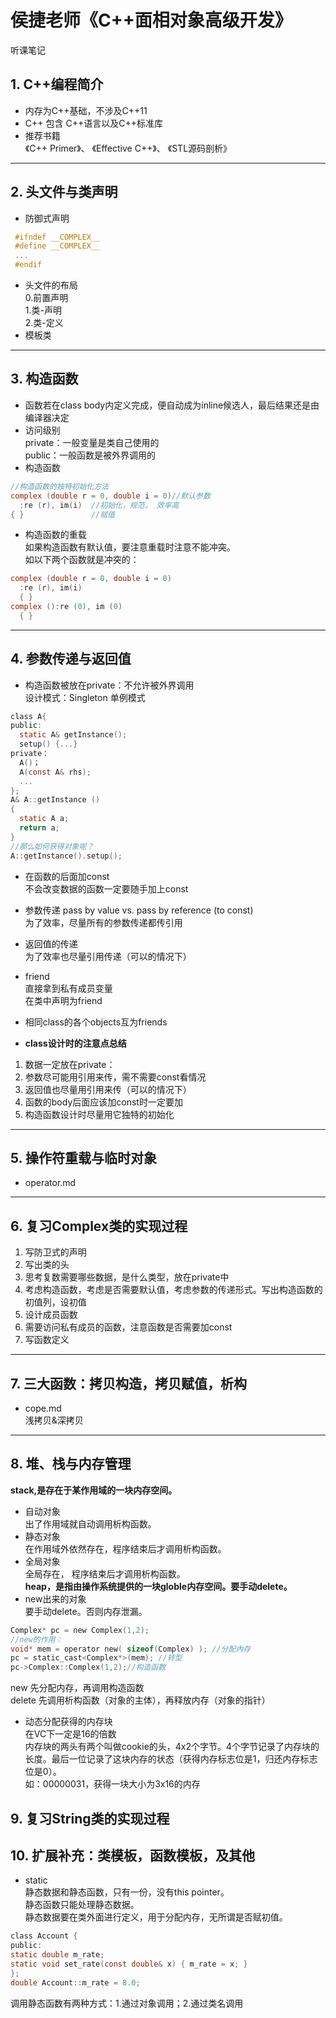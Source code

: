 # 侯捷老师《C++面相对象高级开发》   
听课笔记  

## 1. C++编程简介  
- 内存为C++基础，不涉及C++11    
- C++ 包含 C++语言以及C++标准库  
- 推荐书籍   
《C++ Primer》、 《Effective C++》、 《STL源码剖析》  
-----------------
## 2. 头文件与类声明  
- 防御式声明   
```c
 #ifndef __COMPLEX__
 #define __COMPLEX__
 ...
 #endif
```  
- 头文件的布局  
0.前置声明  
1.类-声明  
2.类-定义  
- 模板类    
---------------------
## 3. 构造函数  
- 函数若在class body内定义完成，便自动成为inline候选人，最后结果还是由编译器决定  
- 访问级别  
private：一般变量是类自己使用的   
public：一般函数是被外界调用的   
- 构造函数  
```c
//构造函数的独特初始化方法 
complex (double r = 0, double i = 0)//默认参数  
  :re (r), im(i)  //初始化，规范， 效率高  
{ }               //赋值
```
- 构造函数的重载  
如果构造函数有默认值，要注意重载时注意不能冲突。  
如以下两个函数就是冲突的：  
```c
complex (double r = 0, double i = 0)
  :re (r), im(i)  
  { }
complex ():re (0), im (0)
  { }

```
------------------
## 4. 参数传递与返回值  
- 构造函数被放在private：不允许被外界调用    
设计模式：Singleton 单例模式  
```c
class A{
public: 
  static A& getInstance();
  setup() {...}
private：
  A()；
  A(const A& rhs);
  ...
};
A& A::getInstance ()
{
  static A a;
  return a;
}
//那么如何获得对象呢？  
A::getInstance().setup();

```
- 在函数的后面加const  
不会改变数据的函数一定要随手加上const   

- 参数传递 pass by value vs. pass by reference (to const)  
为了效率，尽量所有的参数传递都传引用  
- 返回值的传递  
为了效率也尽量引用传递（可以的情况下）   
- friend  
 直接拿到私有成员变量   
 在类中声明为friend  
- 相同class的各个objects互为friends  
 
- **class设计时的注意点总结**   
1. 数据一定放在private：  
2. 参数尽可能用引用来传，需不需要const看情况  
3. 返回值也尽量用引用来传（可以的情况下）
4. 函数的body后面应该加const时一定要加  
5. 构造函数设计时尽量用它独特的初始化  
---------------------------
## 5. 操作符重载与临时对象  
- operator.md  

-------------------------------
## 6. 复习Complex类的实现过程  
1. 写防卫式的声明  
2. 写出类的头  
3. 思考复数需要哪些数据，是什么类型，放在private中  
4. 考虑构造函数，考虑是否需要默认值，考虑参数的传递形式。写出构造函数的初值列，设初值
5. 设计成员函数  
6. 需要访问私有成员的函数，注意函数是否需要加const  
7. 写函数定义  
-------------------
## 7. 三大函数：拷贝构造，拷贝赋值，析构  
- cope.md   
浅拷贝&深拷贝  

-----------
## 8. 堆、栈与内存管理  
**stack,是存在于某作用域的一块内存空间。**  
- 自动对象  
出了作用域就自动调用析构函数。  
- 静态对象  
在作用域外依然存在，程序结束后才调用析构函数。
- 全局对象  
全局存在， 程序结束后才调用析构函数。  
**heap，是指由操作系统提供的一块globle内存空间。要手动delete。**
- new出来的对象  
要手动delete。否则内存泄漏。  
```c
Complex* pc = new Complex(1,2);
//new的作用：  
void* mem = operator new( sizeof(Complex) ); //分配內存
pc = static_cast<Complex*>(mem); //转型  
pc->Complex::Complex(1,2);//构造函数
```
new 先分配内存，再调用构造函数   
delete 先调用析构函数（对象的主体），再释放内存（对象的指针）  

- 动态分配获得的内存块   
在VC下一定是16的倍数   
内存块的两头有两个叫做cookie的头，4x2个字节。4个字节记录了内存块的长度。最后一位记录了这块内存的状态（获得内存标志位是1，归还内存标志位是0）。  
如：00000031，获得一块大小为3x16的内存   

## 9. 复习String类的实现过程   

## 10. 扩展补充：类模板，函数模板，及其他   
- static  
静态数据和静态函数，只有一份，没有this pointer。  
静态函数只能处理静态数据。  
静态数据要在类外面进行定义，用于分配内存，无所谓是否赋初值。  
```c
class Account {
public:
static double m_rate;
static void set_rate(const double& x) { m_rate = x; }
};
double Account::m_rate = 8.0; 
```
调用静态函数有两种方式：1.通过对象调用；2.通过类名调用   









